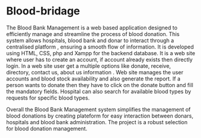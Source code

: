 # Blood-bridage
The Blood Bank Management is a web based application designed to efficiently manage and streamline the process of blood donation.
This system allows hospitals, blood bank and donar to interact through a centralised platform , ensuring a smooth flow of information.
It is  developed using HTML, CSS, php and Xampp for the backend database. 
It is a web site where  user has to create an account, if account already exists then directly login.
In a web site user get a multiple options like  donate, receive, directory, contact us, about us information .
Web site manages the user accounts and blood stock availability and also generate the report.
If a person wants to donate then they  have to click on the donate button and fill the mandatory fields.
Hospital can also search for available blood types by requests for specific blood types.

Overall the Blood Bank Management system simplifies the management of blood donations by creating plateform for easy interaction between donars, hospitals and blood bank administration.
The project is a robust selection for blood donation management.
